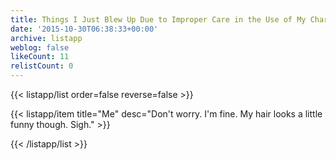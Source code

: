 ```yaml
---
title: Things I Just Blew Up Due to Improper Care in the Use of My Charcoal Smoker
date: '2015-10-30T06:38:33+00:00'
archive: listapp
weblog: false
likeCount: 11
relistCount: 0
---
```



{{< listapp/list order=false reverse=false >}}

   {{< listapp/item title="Me"
      desc="Don't worry. I'm fine. My hair looks a little funny though. Sigh." >}}

{{< /listapp/list >}}
